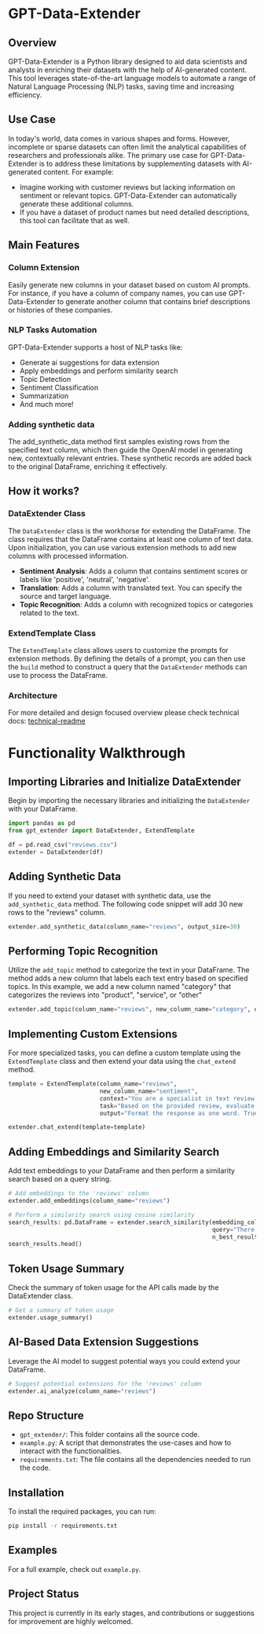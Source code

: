 # GPT-Data-Extender

## Overview

GPT-Data-Extender is a Python library designed to aid data scientists and analysts in enriching their datasets with the help of AI-generated content. This tool leverages state-of-the-art language models to automate a range of Natural Language Processing (NLP) tasks, saving time and increasing efficiency.

## Use Case

In today's world, data comes in various shapes and forms. However, incomplete or sparse datasets can often limit the analytical capabilities of researchers and professionals alike. The primary use case for GPT-Data-Extender is to address these limitations by supplementing datasets with AI-generated content. For example:

- Imagine working with customer reviews but lacking information on sentiment or relevant topics. GPT-Data-Extender can automatically generate these additional columns.
- If you have a dataset of product names but need detailed descriptions, this tool can facilitate that as well.

## Main Features

### Column Extension

Easily generate new columns in your dataset based on custom AI prompts. For instance, if you have a column of company names, you can use GPT-Data-Extender to generate another column that contains brief descriptions or histories of these companies.

### NLP Tasks Automation

GPT-Data-Extender supports a host of NLP tasks like:

- Generate ai suggestions for data extension
- Apply embeddings and perform similarity search
- Topic Detection
- Sentiment Classification
- Summarization
- And much more!

### Adding synthetic data
The add_synthetic_data method first samples existing rows from the specified text column, which then guide the OpenAI model in generating new, contextually relevant entries. These synthetic records are added back to the original DataFrame, enriching it effectively.


## How it works?

### DataExtender Class

The `DataExtender` class is the workhorse for extending the DataFrame. The class requires that the DataFrame contains at least one column of text data. Upon initialization, you can use various extension methods to add new columns with processed information.

- **Sentiment Analysis**: Adds a column that contains sentiment scores or labels like 'positive', 'neutral', 'negative'.
- **Translation**: Adds a column with translated text. You can specify the source and target language.
- **Topic Recognition**: Adds a column with recognized topics or categories related to the text.
  
### ExtendTemplate Class

The `ExtendTemplate` class allows users to customize the prompts for extension methods. By defining the details of a prompt, you can then use the `build` method to construct a query that the `DataExtender` methods can use to process the DataFrame.

### Architecture
For more detailed and design focused overview please check technical docs: [technical-readme](gpt_extender/readme.md)

# Functionality Walkthrough

## Importing Libraries and Initialize DataExtender
Begin by importing the necessary libraries and initializing the `DataExtender` with your DataFrame.

```python
import pandas as pd
from gpt_extender import DataExtender, ExtendTemplate

df = pd.read_csv("reviews.csv")
extender = DataExtender(df)
```

## Adding Synthetic Data
If you need to extend your dataset with synthetic data, use the `add_synthetic_data` method. The following code snippet will add 30 new rows to the "reviews" column.

```python
extender.add_synthetic_data(column_name="reviews", output_size=30)
```

## Performing Topic Recognition
Utilize the `add_topic` method to categorize the text in your DataFrame. The method adds a new column that labels each text entry based on specified topics. In this example, we add a new column named "category" that categorizes the reviews into "product", "service", or "other"

```python
extender.add_topic(column_name="reviews", new_column_name="category", outputs=["product", "service", "other"])
```

## Implementing Custom Extensions
For more specialized tasks, you can define a custom template using the `ExtendTemplate` class and then extend your data using the `chat_extend` method. 

```python
template = ExtendTemplate(column_name="reviews",
                          new_column_name="sentiment",
                          context="You are a specialist in text review sentiment recognition.",
                          task="Based on the provided review, evaluate the sentiment.",
                          output="Format the response as one word. True if positive, False if negative or neutral.")

extender.chat_extend(template=template)
```

## Adding Embeddings and Similarity Search

Add text embeddings to your DataFrame and then perform a similarity search based on a query string.

```python
# Add embeddings to the 'reviews' column
extender.add_embeddings(column_name="reviews")

# Perform a similarity search using cosine similarity
search_results: pd.DataFrame = extender.search_similarity(embedding_column="reviews_embedding", 
                                                          query="There was a problem with service.", 
                                                          n_best_results=5)
search_results.head()
```

## Token Usage Summary

Check the summary of token usage for the API calls made by the DataExtender class.

```python
# Get a summary of token usage
extender.usage_summary()
```

## AI-Based Data Extension Suggestions

Leverage the AI model to suggest potential ways you could extend your DataFrame.

```python
# Suggest potential extensions for the 'reviews' column
extender.ai_analyze(column_name="reviews")
```

## Repo Structure

- `gpt_extender/`: This folder contains all the source code.
- `example.py`: A script that demonstrates the use-cases and how to interact with the functionalities.
- `requirements.txt`: The file contains all the dependencies needed to run the code.

## Installation

To install the required packages, you can run:

```bash
pip install -r requirements.txt
```

## Examples

For a full example, check out `example.py`.

## Project Status

This project is currently in its early stages, and contributions or suggestions for improvement are highly welcomed.